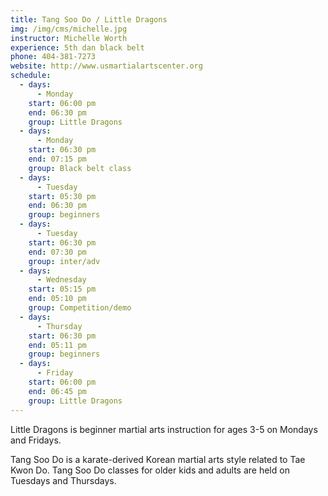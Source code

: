 ```yaml
---
title: Tang Soo Do / Little Dragons
img: /img/cms/michelle.jpg
instructor: Michelle Worth
experience: 5th dan black belt
phone: 404-381-7273
website: http://www.usmartialartscenter.org
schedule:
  - days:
      - Monday
    start: 06:00 pm
    end: 06:30 pm
    group: Little Dragons
  - days:
      - Monday
    start: 06:30 pm
    end: 07:15 pm
    group: Black belt class
  - days:
      - Tuesday
    start: 05:30 pm
    end: 06:30 pm
    group: beginners
  - days:
      - Tuesday
    start: 06:30 pm
    end: 07:30 pm
    group: inter/adv
  - days:
      - Wednesday
    start: 05:15 pm
    end: 05:10 pm
    group: Competition/demo
  - days:
      - Thursday
    start: 06:30 pm
    end: 05:11 pm
    group: beginners
  - days:
      - Friday
    start: 06:00 pm
    end: 06:45 pm
    group: Little Dragons
---
```

L﻿ittle Dragons is beginner martial arts instruction for ages 3-5 on Mondays and Fridays.

T﻿ang Soo Do is a karate-derived Korean martial arts style related to Tae Kwon Do. Tang Soo Do classes for older kids and adults are held on Tuesdays and Thursdays.